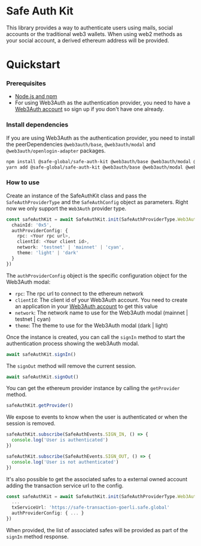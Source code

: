 # Safe Auth Kit

This library provides a way to authenticate users using mails, social accounts or the traditional web3 wallets. When using web2 methods as your social account, a derived ethereum address will be provided.

# Quickstart

### Prerequisites

- [Node.js and npm](https://docs.npmjs.com/downloading-and-installing-node-js-and-npm#using-a-node-version-manager-to-install-nodejs-and-npm)
- For using Web3Auth as the authentication provider, you need to have a [Web3Auth account](https://web3auth.io) so sign up if you don't have one already.

### Install dependencies

If you are using Web3Auth as the authentication provider, you need to install the peerDependencies `@web3auth/base`, `@web3auth/modal` and `@web3auth/openlogin-adapter` packages.

```bash
npm install @safe-global/safe-auth-kit @web3auth/base @web3auth/modal @web3auth/openlogin-adapter
yarn add @safe-global/safe-auth-kit @web3auth/base @web3auth/modal @web3auth/openlogin-adapter
```

### How to use

Create an instance of the SafeAuthKit class and pass the `SafeAuthProviderType` and the `SafeAuthConfig` object as parameters.
Right now we only support the `Web3Auth` provider type.

```typescript
const safeAuthKit = await SafeAuthKit.init(SafeAuthProviderType.Web3Auth, {
  chainId: '0x5',
  authProviderConfig: {
    rpc: <Your rpc url>,
    clientId: <Your client id>,
    network: 'testnet' | 'mainnet' | 'cyan',
    theme: 'light' | 'dark'
  }
})
```

The `authProviderConfig` object is the specific configuration object for the Web3Auth modal:

- `rpc`: The rpc url to connect to the ethereum network
- `clientId`: The client id of your Web3Auth account. You need to create an application in your [Web3Auth account](https://dashboard.web3auth.io) to get this value
- `network`: The network name to use for the Web3Auth modal (mainnet | testnet | cyan)
- `theme`: The theme to use for the Web3Auth modal (dark | light)

Once the instance is created, you can call the `signIn` method to start the authentication process showing the web3Auth modal.

```typescript
await safeAuthKit.signIn()
```

The `signOut` method will remove the current session.

```typescript
await safeAuthKit.signOut()
```

You can get the ethereum provider instance by calling the `getProvider` method.

```typescript
safeAuthKit.getProvider()
```

We expose to events to know when the user is authenticated or when the session is removed.

```typescript
safeAuthKit.subscribe(SafeAuthEvents.SIGN_IN, () => {
  console.log('User is authenticated')
})

safeAuthKit.subscribe(SafeAuthEvents.SIGN_OUT, () => {
  console.log('User is not authenticated')
})
```

It's also possible to get the associated safes to a external owned account adding the transaction service url to the config.

```typescript
const safeAuthKit = await SafeAuthKit.init(SafeAuthProviderType.Web3Auth, {
  ...
  txServiceUrl: 'https://safe-transaction-goerli.safe.global'
  authProviderConfig: { ... }
})
```

When provided, the list of associated safes will be provided as part of the `signIn` method response.
